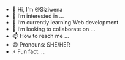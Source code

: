 - 👋 Hi, I’m @Siziwena
- 👀 I’m interested in ...
- 🌱 I’m currently learning Web development
- 💞️ I’m looking to collaborate on ...
- 📫 How to reach me ...
- 😄 Pronouns: SHE/HER
- ⚡ Fun fact: ...

<!---
Siziwena/Siziwena is a ✨ special ✨ repository because its `README.md` (this file) appears on your GitHub profile.
You can click the Preview link to take a look at your changes.
--->
